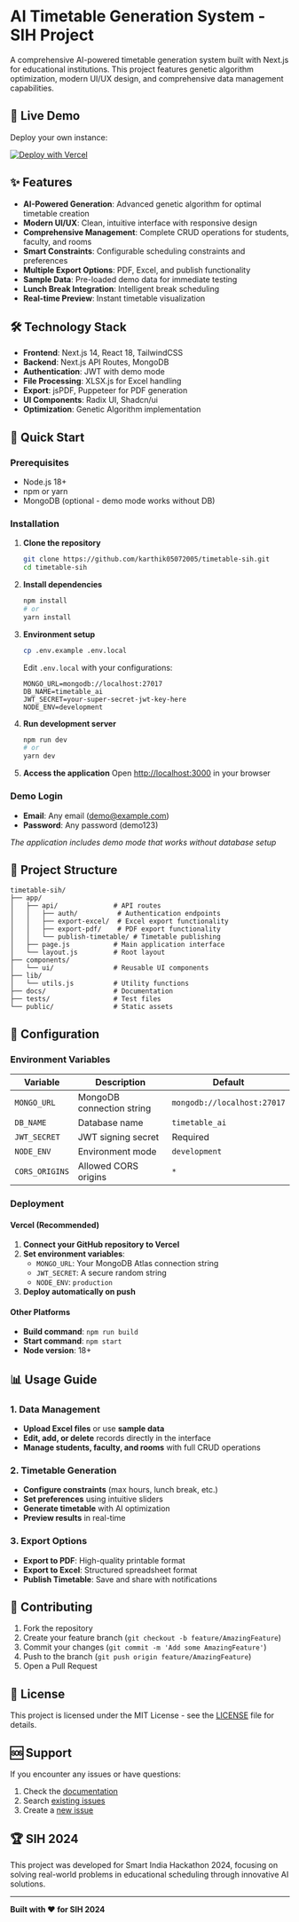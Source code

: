 # AI Timetable Generation System - SIH Project

A comprehensive AI-powered timetable generation system built with Next.js for educational institutions. This project features genetic algorithm optimization, modern UI/UX design, and comprehensive data management capabilities.

## 🚀 Live Demo

Deploy your own instance:

[![Deploy with Vercel](https://vercel.com/button)](https://vercel.com/new/clone?repository-url=https://github.com/karthik05072005/timetable-sih)

## ✨ Features

- **AI-Powered Generation**: Advanced genetic algorithm for optimal timetable creation
- **Modern UI/UX**: Clean, intuitive interface with responsive design
- **Comprehensive Management**: Complete CRUD operations for students, faculty, and rooms
- **Smart Constraints**: Configurable scheduling constraints and preferences
- **Multiple Export Options**: PDF, Excel, and publish functionality
- **Sample Data**: Pre-loaded demo data for immediate testing
- **Lunch Break Integration**: Intelligent break scheduling
- **Real-time Preview**: Instant timetable visualization

## 🛠️ Technology Stack

- **Frontend**: Next.js 14, React 18, TailwindCSS
- **Backend**: Next.js API Routes, MongoDB
- **Authentication**: JWT with demo mode
- **File Processing**: XLSX.js for Excel handling
- **Export**: jsPDF, Puppeteer for PDF generation
- **UI Components**: Radix UI, Shadcn/ui
- **Optimization**: Genetic Algorithm implementation

## 🚀 Quick Start

### Prerequisites

- Node.js 18+ 
- npm or yarn
- MongoDB (optional - demo mode works without DB)

### Installation

1. **Clone the repository**
   ```bash
   git clone https://github.com/karthik05072005/timetable-sih.git
   cd timetable-sih
   ```

2. **Install dependencies**
   ```bash
   npm install
   # or
   yarn install
   ```

3. **Environment setup**
   ```bash
   cp .env.example .env.local
   ```
   
   Edit `.env.local` with your configurations:
   ```env
   MONGO_URL=mongodb://localhost:27017
   DB_NAME=timetable_ai
   JWT_SECRET=your-super-secret-jwt-key-here
   NODE_ENV=development
   ```

4. **Run development server**
   ```bash
   npm run dev
   # or
   yarn dev
   ```

5. **Access the application**
   Open [http://localhost:3000](http://localhost:3000) in your browser

### Demo Login

- **Email**: Any email (demo@example.com)
- **Password**: Any password (demo123)

*The application includes demo mode that works without database setup*

## 📁 Project Structure

```
timetable-sih/
├── app/
│   ├── api/              # API routes
│   │   ├── auth/          # Authentication endpoints
│   │   ├── export-excel/  # Excel export functionality
│   │   ├── export-pdf/    # PDF export functionality
│   │   └── publish-timetable/ # Timetable publishing
│   ├── page.js           # Main application interface
│   └── layout.js         # Root layout
├── components/
│   └── ui/               # Reusable UI components
├── lib/
│   └── utils.js          # Utility functions
├── docs/                 # Documentation
├── tests/                # Test files
└── public/               # Static assets
```

## 🔧 Configuration

### Environment Variables

| Variable | Description | Default |
|----------|-------------|---------|
| `MONGO_URL` | MongoDB connection string | `mongodb://localhost:27017` |
| `DB_NAME` | Database name | `timetable_ai` |
| `JWT_SECRET` | JWT signing secret | Required |
| `NODE_ENV` | Environment mode | `development` |
| `CORS_ORIGINS` | Allowed CORS origins | `*` |

### Deployment

#### Vercel (Recommended)

1. **Connect your GitHub repository to Vercel**
2. **Set environment variables**:
   - `MONGO_URL`: Your MongoDB Atlas connection string
   - `JWT_SECRET`: A secure random string
   - `NODE_ENV`: `production`
3. **Deploy automatically on push**

#### Other Platforms

- **Build command**: `npm run build`
- **Start command**: `npm start`
- **Node version**: 18+

## 📊 Usage Guide

### 1. Data Management
- **Upload Excel files** or use **sample data**
- **Edit, add, or delete** records directly in the interface
- **Manage students, faculty, and rooms** with full CRUD operations

### 2. Timetable Generation
- **Configure constraints** (max hours, lunch break, etc.)
- **Set preferences** using intuitive sliders
- **Generate timetable** with AI optimization
- **Preview results** in real-time

### 3. Export Options
- **Export to PDF**: High-quality printable format
- **Export to Excel**: Structured spreadsheet format
- **Publish Timetable**: Save and share with notifications

## 🤝 Contributing

1. Fork the repository
2. Create your feature branch (`git checkout -b feature/AmazingFeature`)
3. Commit your changes (`git commit -m 'Add some AmazingFeature'`)
4. Push to the branch (`git push origin feature/AmazingFeature`)
5. Open a Pull Request

## 📝 License

This project is licensed under the MIT License - see the [LICENSE](LICENSE) file for details.

## 🆘 Support

If you encounter any issues or have questions:

1. Check the [documentation](docs/)
2. Search [existing issues](https://github.com/karthik05072005/timetable-sih/issues)
3. Create a [new issue](https://github.com/karthik05072005/timetable-sih/issues/new)

## 🏆 SIH 2024

This project was developed for Smart India Hackathon 2024, focusing on solving real-world problems in educational scheduling through innovative AI solutions.

---

**Built with ❤️ for SIH 2024**


